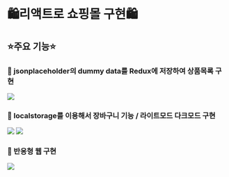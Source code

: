 <h1>🛍리액트로 쇼핑몰 구현🛍</h1>

<h2>⭐️주요 기능⭐️</h2>

<h3>📝 jsonplaceholder의 dummy data를 Redux에 저장하여 상품목록 구현</h3>  
<img src = https://user-images.githubusercontent.com/110148272/188800978-552b2556-136f-4a61-9528-5f3e56e361b1.gif />

<h3>📝 localstorage를 이용해서 장바구니 기능 / 라이트모드 다크모드 구현</h3>
<img src =https://user-images.githubusercontent.com/110148272/188802474-672e7a96-7617-4491-9fed-5bd307512001.gif />

<img src = https://user-images.githubusercontent.com/110148272/188802698-e5964cfc-b15d-4f0a-a759-545c04302b89.gif />


<h3>📝 반응형 웹 구현</h3>
<img src = https://user-images.githubusercontent.com/110148272/188803204-f68c7783-932d-4026-8102-b8719baa3f18.gif/>



